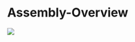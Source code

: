 # Assembly-Overview

<img src="http://img15.deviantart.net/60d3/i/2010/009/5/c/__code____asm_by_webblaster48.png">
